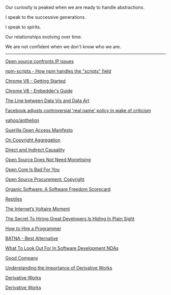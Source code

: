 Our curiosity is peaked when we are ready to handle abstractions.

I speak to the successive generations.

I speak to spirits.

Our relationships evolving over time.

We are not confident when we don't know who we are.

---

<a href="http://www.infoworld.com/article/2680528/operating-systems/open-source-confronts-ip-issues.html" target="_blank">Open source confronts IP issues</a>

<a href="https://docs.npmjs.com/misc/scripts" target="_blank">npm-scripts - How npm handles the "scripts" field</a>

<a href="https://developers.google.com/v8/get_started?csw=1" target="_blank">Chrome V8 - Getting Started</a>

<a href="https://developers.google.com/v8/embed?csw=1#accessors" target="_blank">Chrome V8 - Embedder's Guide</a>

<a href="http://lisacharlotterost.github.io/2015/12/14/The-Line-between-Data-Vis-And-Data-Art/" target="_blank">The Line between Data Vis and Data Art</a>

<a href="http://www.theguardian.com/us-news/2015/dec/15/facebook-change-controversial-real-name-policy" target="_blank">Facebook adjusts controversial 'real name' policy in wake of criticism</a>

<a href="https://github.com/yahoo/anthelion" target="_blank">yahoo/anthelion</a>

<a href="https://archive.org/stream/GuerillaOpenAccessManifesto/Goamjuly2008_djvu.txt" target="_blank">Guerilla Open Access Manifesto</a>

<a href="http://webmink.com/essays/on-copyright-aggregation/" target="_blank">On Copyright Aggregation</a>

<a href="http://webmink.com/essays/causality/" target="_blank">Direct and Indirect Causality</a>

<a href="http://webmink.com/essays/monetisation/" target="_blank">Open Source Does Not Need Monetising</a>

<a href="http://webmink.com/essays/open-core/" target="_blank">Open Core Is Bad For You</a>

<a href="http://webmink.com/essays/procurement-and-copyright/" target="_blank">Open Source Procurement: Copyright</a>

<a href="http://webmink.com/essays/scorecard/" target="_blank">Organic Software: A Software Freedom Scorecard</a>

<a href="http://webmink.com/essays/reptiles/" target="_blank">Reptiles</a>

<a href="http://webmink.com/essays/wikileaks/" target="_blank">The Internet’s Voltaire Moment</a>

<a href="http://readwrite.com/2014/09/01/open-source-recruitment" target="_blank">The Secret To Hiring Great Developers Is Hiding In Plain Sight</a>

<a href="http://blog.codinghorror.com/how-to-hire-a-programmer/" target="_blank">How to Hire a Programmer</a>

<a href="http://www.negotiations.com/articles/best-alternative/" target="_blank">BATNA - Best Alternative</a>

<a href="http://www.toptal.com/it/what-to-look-out-for-in-software-developer-ndas" target="_blank">What To Look Out For In Software Development NDAs</a>

<a href="https://www.sheehan.com/publications/good-company-newsletter/Software-Agreements-And-The-Derivative-Works-Dilemma--What-Do-You-Really-Own-.aspx" target="_blank">Good Company</a>

<a href="http://www.finnegan.com/resources/articles/articlesdetail.aspx?news=9cbb473b-f87b-47eb-8d4b-0202ad56343a" target="_blank">Understanding the Importance of Derivative Works</a>

<a href="http://www.rosenlaw.com/lj19.htm" target="_blank">Derivative Works</a>

<a href="http://www.linuxjournal.com/article/6366" target="_blank">Derivative Works</a>
